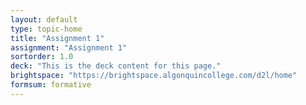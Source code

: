 ```yaml
---
layout: default
type: topic-home
title: "Assignment 1"
assignment: "Assignment 1"
sortorder: 1.0
deck: "This is the deck content for this page."
brightspace: "https://brightspace.algonquincollege.com/d2l/home"
formsum: formative
---
```

